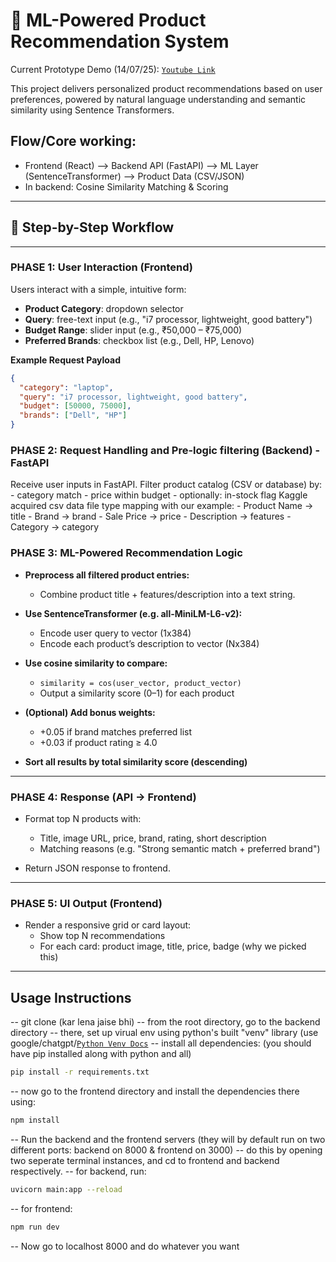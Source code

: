 # 🧠 ML-Powered Product Recommendation System

Current Prototype Demo (14/07/25): [`Youtube Link`](https://youtu.be/-1ZuK2O1SSk)

This project delivers personalized product recommendations based on user preferences, powered by natural language understanding and semantic similarity using Sentence Transformers.

## Flow/Core working:
- Frontend (React) ⟶ Backend API (FastAPI) ⟶ ML Layer (SentenceTransformer) ⟶ Product Data (CSV/JSON)
- In backend: Cosine Similarity Matching & Scoring

---

## 🚀 Step-by-Step Workflow

---

### PHASE 1: User Interaction (Frontend)

Users interact with a simple, intuitive form:

- **Product Category**: dropdown selector
- **Query**: free-text input (e.g., "i7 processor, lightweight, good battery")
- **Budget Range**: slider input (e.g., ₹50,000 – ₹75,000)
- **Preferred Brands**: checkbox list (e.g., Dell, HP, Lenovo)

 **Example Request Payload**
```json
{
  "category": "laptop",
  "query": "i7 processor, lightweight, good battery",
  "budget": [50000, 75000],
  "brands": ["Dell", "HP"]
}
```

### PHASE 2: Request Handling and Pre-logic filtering (Backend) - FastAPI

Receive user inputs in FastAPI.
Filter product catalog (CSV or database) by:
    - category match
    - price within budget
    - optionally: in-stock flag
Kaggle acquired csv data file type mapping with our example:
    - Product Name → title
    - Brand → brand
    - Sale Price → price
    - Description → features
    - Category → category

### PHASE 3: ML-Powered Recommendation Logic

- **Preprocess all filtered product entries:**
  - Combine product title + features/description into a text string.

- **Use SentenceTransformer (e.g. all-MiniLM-L6-v2):**
  - Encode user query to vector (1x384)
  - Encode each product’s description to vector (Nx384)

- **Use cosine similarity to compare:**
  - `similarity = cos(user_vector, product_vector)`
  - Output a similarity score (0–1) for each product

- **(Optional) Add bonus weights:**
  - +0.05 if brand matches preferred list
  - +0.03 if product rating ≥ 4.0

- **Sort all results by total similarity score (descending)**

---

### PHASE 4: Response (API → Frontend)

- Format top N products with:
  - Title, image URL, price, brand, rating, short description
  - Matching reasons (e.g. "Strong semantic match + preferred brand")

- Return JSON response to frontend.

---

### PHASE 5: UI Output (Frontend)

- Render a responsive grid or card layout:
  - Show top N recommendations
  - For each card: product image, title, price, badge (why we picked this)

---

## Usage Instructions

  -- git clone (kar lena jaise bhi)
  -- from the root directory, go to the backend directory
  -- there, set up virual env using python's built "venv" library (use google/chatgpt/[`Python Venv Docs`](https://docs.python.org/3/library/venv.html)
  -- install all dependencies:  (you should have pip installed along with python and all)
  ```bash
  pip install -r requirements.txt
  ```
  -- now go to the frontend directory and install the dependencies there using:
  ```bash
  npm install
  ```
  -- Run the backend and the frontend servers (they will by default run on two different ports: backend on 8000 & frontend on 3000)
  -- do this by opening two seperate terminal instances, and cd to frontend and backend respectively.
  -- for backend, run: 
  ```bash
  uvicorn main:app --reload
  ```
  -- for frontend:
  ```bash
  npm run dev
  ```
  -- Now go to localhost 8000 and do whatever you want

